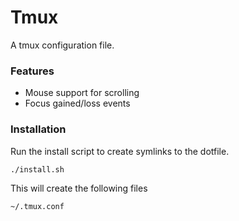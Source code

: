 # Tmux
A tmux configuration file.

### Features
* Mouse support for scrolling
* Focus gained/loss events

### Installation
Run the install script to create symlinks to the dotfile.

```bash
./install.sh
```

This will create the following files

```
~/.tmux.conf
```


